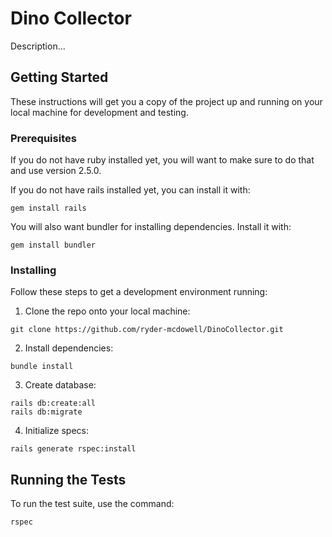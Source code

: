 # Dino Collector

Description...

## Getting Started

These instructions will get you a copy of the project up and running on your local machine for development and testing.

### Prerequisites

If you do not have ruby installed yet, you will want to make sure to do that and use version 2.5.0.

If you do not have rails installed yet, you can install it with:

```
gem install rails
```

You will also want bundler for installing dependencies. Install it with:

```
gem install bundler
```

### Installing

Follow these steps to get a development environment running:

1. Clone the repo onto your local machine:

```
git clone https://github.com/ryder-mcdowell/DinoCollector.git
```

2. Install dependencies:

```
bundle install
```

3. Create database:

```
rails db:create:all
rails db:migrate
```

4. Initialize specs:

```
rails generate rspec:install
```

## Running the Tests

To run the test suite, use the command:

```
rspec
```
